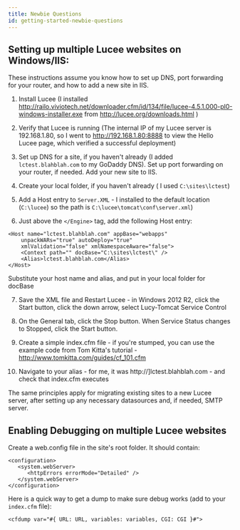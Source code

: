 ```yaml
---
title: Newbie Questions
id: getting-started-newbie-questions
---
```


## **Setting up multiple Lucee websites on Windows/IIS:** ##

These instructions assume you know how to set up DNS, port forwarding for your router, and how to add a new site in IIS.

1) Install Lucee (I installed http://railo.viviotech.net/downloader.cfm/id/134/file/lucee-4.5.1.000-pl0-windows-installer.exe from http://lucee.org/downloads.html )

2) Verify that Lucee is running (The internal IP of my Lucee server is 192.168.1.80, so I went to http://192.168.1.80:8888 to view the Hello Lucee page, which verified a successful deployment)

3) Set up DNS for a site, if you haven't already (I added `lctest.blahblah.com` to my GoDaddy DNS). Set up port forwarding on your router, if needed. Add your new site to IIS.

4) Create your local folder, if you haven't already ( I used `C:\sites\lctest`)

5) Add a Host entry to `Server.XML` - I installed to the default location (`C:\lucee`) so the path is `C:\lucee\tomcat\conf\server.xml`)

6) Just above the `</Engine>` tag, add the following Host entry:

```
<Host name="lctest.blahblah.com" appBase="webapps"
	unpackWARs="true" autoDeploy="true"
	xmlValidation="false" xmlNamespaceAware="false">
	<Context path="" docBase="C:\sites\lctest\" />
	<Alias>lctest.blahblah.com</Alias>
</Host>
```

Substitute your host name and alias, and put in your local folder for docBase

7) Save the XML file and Restart Lucee - in Windows 2012 R2, click the Start button, click the down arrow, select Lucy-Tomcat Service Control

8) On the General tab, click the Stop button. When Service Status changes to Stopped, click the Start button.

9) Create a simple index.cfm file - if you're stumped, you can use the example code from Tom Kitta's tutorial - http://www.tomkitta.com/guides/cf_101.cfm

10) Navigate to your alias - for me, it was http://]lctest.blahblah.com - and check that index.cfm executes

The same principles apply for migrating existing sites to a new Lucee server, after setting up any necessary datasources and, if needed, SMTP server.



## **Enabling Debugging on multiple Lucee websites** ##


Create a web.config file in the site's root folder. It should contain:

```
<configuration>
   <system.webServer>
      <httpErrors errorMode="Detailed" />
   </system.webServer>
</configuration>
```
Here is a quick way to get a dump to make sure debug works (add to your `index.cfm` file):

`<cfdump var="#{ URL: URL, variables: variables, CGI: CGI }#">`
